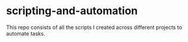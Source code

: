 # scripting-and-automation
This repo consists of all the scripts I created across different projects to automate tasks.
